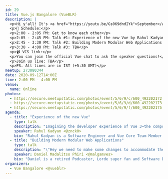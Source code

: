 ```yaml
---
id: 29
title: Vue.js Bangalore (VueBLR)
description: |
  <p>Hi y'all! It's <a href="https://youtu.be/Gs069dndIYk">September</a> and we have another fantastic online meetup in the works. Check out the schedule for all the details.</p>
  <p>📝 Schedule:</p>
  <p>2:00 - 2:05 PM: Get to know each other</p>
  <p>2:05 - 2:45 PM: Talk #1: Experience of the new Vue by Rahul Kadyan</p>
  <p>2:45 - 3:30 PM: Talk #2: Building Modern Modular Web Applications by Daniel Madalitso Phiri</p>
  <p>3:30 - 4:00 PM: Talk #3: TBA</p>
  <p>📹 VCS link:</p>
  <p>You can join the official Vue chat to ask the speaker questions!</p>
  <p>Join us live: TBA</p>
  <p>PS. All times are in IST (+5:30 GMT)</p>
meetup: 273080344
date: 2020-09-12T14:00Z
time: 2:00 PM - 4:00 PM
venue:
  name: Online
photos:
  - https://secure.meetupstatic.com/photos/event/5/6/9/c/600_492202172.jpeg
  - https://secure.meetupstatic.com/photos/event/5/6/9/d/600_492202173.jpeg
  - https://secure.meetupstatic.com/photos/event/5/6/9/f/600_492202175.jpeg
agenda:
  - title: "Experience of the new Vue"
    type: talk
    description: "Imagining the developer experience of Vue 3—the composition API, new compiler, new SFC spec, new dev tools, new bundler etc. This talk is knock on the door of upcoming developer experience in the world of Vue."
    speaker: Rahul Kadyan <@znck0>
    bio: "Rahul Kadyan is a Software Engineer and Vue Core Team Member. He is super enthusiastic about building accessible web apps, the compilation process of .vue files, and tooling for the Vue ecosystem."
  - title: "Building Modern Modular Web Applications"
    type: talk
    description: "\"Hey we need to make some changes to accommodate the new content\" -- No developer likes to hear this. As far fetched of an idea it may seem, you can write your frontend code and have all sorts of new content added to your CMS without having to re-write the frontend over and over. I will take attendees through building a modular Nuxt web application, that queries a Headless CMS and takes away the need to constantly change your frontend code to accommodate new content."
    speaker: Daniel Madalitso Phiri <@malgamves>
    bio: "Daniel is a retired Podcaster, Lorde super fan and Software Developer currently a Developer Advocate at Strapi."
organizers:
  - Vue Bangalore <@vueblr>
---
```


<EventPage />
